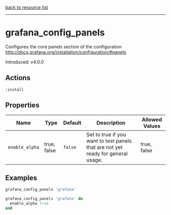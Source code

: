 [back to resource list](https://github.com/sous-chefs/grafana#resources)

---

# grafana_config_panels

Configures the core panels section of the configuration <http://docs.grafana.org/installation/configuration/#panels>

Introduced: v4.0.0

## Actions

`:install`

## Properties

| Name                      | Type          |  Default                    | Description                                                               | Allowed Values
| ------------------------- | ------------- | --------------------------- | ------------------------------------------------------------------------- | --------------- |
| `enable_alpha`            | true, false   | `false`                     | Set to true if you want to test panels that are not yet ready for general usage.| true, false

## Examples

```ruby
grafana_config_panels 'grafana'
```

```ruby
grafana_config_panels 'grafana' do
  enable_alpha true
end
```
